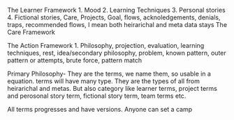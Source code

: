 The Learner Framework 1. Mood 2. Learning Techniques 3. Personal stories 4. Fictional stories, Care, Projects, Goal, flows, acknoledgements, denials, traps, recommended flows, I mean both heirarichal and meta data stays
The Care Framework

The Action Framework 1. Philosophy, projection, evaluation, learning techniques, rest, idea/secondary philosophy, problem, known pattern, outer pattern or attempts, brute force, pattern match

Primary Philosophy- They are the terms, we name them, so usable in a equation. terms will have many type. They are the types of all from heirarichal and metas. But also category like learner terms, project terms and perosonal story term, fictional story term, team terms etc.

All terms progresses and have versions. Anyone can set a camp
